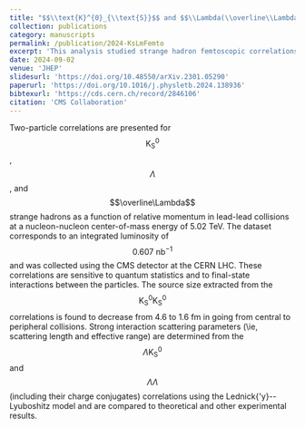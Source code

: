 ```yaml
---
title: "$$\\text{K}^{0}_{\\text{S}}$$ and $$\\Lambda(\\overline\\Lambda)$$ two-particle femtoscopic correlations in PbPb collisions at LHC at $$\\sqrt{s_{_{\\text{NN}}}} = 5.02~\\text{TeV}$$"
collection: publications
category: manuscripts
permalink: /publication/2024-KsLmFemto
excerpt: 'This analysis studied strange hadron femtoscopic correlations, and for the first time, scattering parameters (scattering length and effective range) are extracted for $$\Lambda\Lambda$$ pairs, suggesting that the strong interaction between $$\Lambda$$ baryons is attractive. It also disfavors the existence of the H-dibaryon.'
date: 2024-09-02
venue: 'JHEP'
slidesurl: 'https://doi.org/10.48550/arXiv.2301.05290'
paperurl: 'https://doi.org/10.1016/j.physletb.2024.138936'
bibtexurl: 'https://cds.cern.ch/record/2846106'
citation: 'CMS Collaboration'
---
```

Two-particle correlations are presented for $$\text{K}^{0}_{\text{S}}$$, $$\Lambda$$, and $$\overline\Lambda$$ strange hadrons as a function of relative momentum in lead-lead collisions at a nucleon-nucleon center-of-mass energy of 5.02 TeV. The dataset corresponds to an integrated luminosity of $$0.607~\mathrm{nb}^{-1}$$ and was collected using the CMS detector at the CERN LHC. These correlations are sensitive to quantum statistics and to final-state interactions between the particles. The source size extracted from the $$\text{K}^{0}_{\text{S}}\text{K}^{0}_{\text{S}}$$ correlations is found to decrease from 4.6 to 1.6 fm in going from central to peripheral collisions. Strong interaction scattering parameters (\ie, scattering length and effective range) are determined from the $$\Lambda\text{K}^{0}_{\text{S}}$$ and $$\Lambda\Lambda$$ (including their charge conjugates) correlations using the Lednick{\'y}--Lyuboshitz model and are compared to theoretical and other experimental results.
